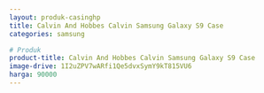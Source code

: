 ```yaml
---
layout: produk-casinghp
title: Calvin And Hobbes Calvin Samsung Galaxy S9 Case
categories: samsung

# Produk
product-title: Calvin And Hobbes Calvin Samsung Galaxy S9 Case
image-drive: 1I2uZPV7wARfi1Qe5dvxSymY9kT815VU6
harga: 90000
---
```

